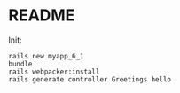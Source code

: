 # README

Init:
```
rails new myapp_6_1
bundle
rails webpacker:install
rails generate controller Greetings hello
```